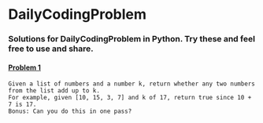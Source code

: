 # DailyCodingProblem
### Solutions for DailyCodingProblem in Python. Try these and feel free to use and share.

#### [Problem 1](https://github.com/MoranLeven/DailyCodingProblem/blob/master/DailyCodingProblems/Problems%20%26%20Solutions/Problem1/Problem1.py)
```
Given a list of numbers and a number k, return whether any two numbers from the list add up to k.
For example, given [10, 15, 3, 7] and k of 17, return true since 10 + 7 is 17.
Bonus: Can you do this in one pass?
```
